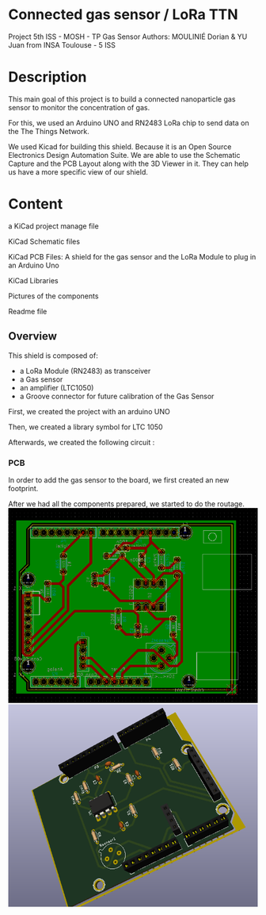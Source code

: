 # Connected gas sensor / LoRa TTN
Project 5th ISS - MOSH - TP Gas Sensor
Authors: MOULINIÉ Dorian & YU Juan from INSA Toulouse - 5 ISS

# Description

This main goal of this project is to build a connected nanoparticle gas sensor to monitor the concentration of gas.

For this, we used an Arduino UNO and RN2483 LoRa chip to send data on the The Things Network.

We used Kicad for building this shield. Because it is an Open Source Electronics Design Automation Suite. We are able to use  the Schematic Capture and the PCB Layout along with the 3D Viewer in it. They can help us have a more specific view of our shield.

# Content

a KiCad project manage file

KiCad Schematic files

KiCad PCB Files: A shield for the gas sensor and the LoRa Module to plug in an Arduino Uno

KiCad Libraries

Pictures of the components

Readme file


## Overview

This shield is composed of:

 - a LoRa Module (RN2483) as transceiver
 - a Gas sensor
 - an amplifier (LTC1050)
 - a Groove connector for future calibration of the Gas Sensor

First, we created the project with an arduino UNO

Then, we created a library symbol for LTC 1050

Afterwards, we created the following circuit : 

### PCB

In order to add the gas sensor to the board, we first created an new footprint. 

After we had all the components prepared, we started to do the routage.
![alt text](PCB.png)
![alt text](PCB_3D.png)

